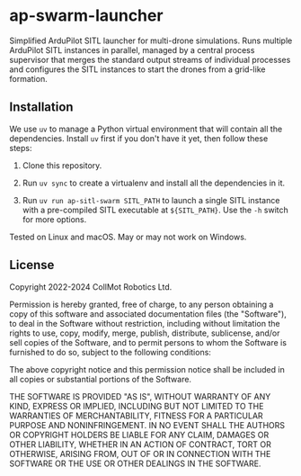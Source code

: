 # ap-swarm-launcher

Simplified ArduPilot SITL launcher for multi-drone simulations. Runs multiple
ArduPilot SITL instances in parallel, managed by a central process supervisor
that merges the standard output streams of individual processes and configures
the SITL instances to start the drones from a grid-like formation.

## Installation

We use `uv` to manage a Python virtual environment that will contain all
the dependencies. Install `uv` first if you don't have it yet, then follow
these steps:

1. Clone this repository.

2. Run `uv sync` to create a virtualenv and install all the dependencies
   in it.

3. Run `uv run ap-sitl-swarm SITL_PATH` to launch a single SITL instance
   with a pre-compiled SITL executable at `${SITL_PATH}`. Use the `-h` switch
   for more options.

Tested on Linux and macOS. May or may not work on Windows.

## License

Copyright 2022-2024 CollMot Robotics Ltd.

Permission is hereby granted, free of charge, to any person obtaining a copy of
this software and associated documentation files (the "Software"), to deal in
the Software without restriction, including without limitation the rights to
use, copy, modify, merge, publish, distribute, sublicense, and/or sell copies
of the Software, and to permit persons to whom the Software is furnished to do
so, subject to the following conditions:

The above copyright notice and this permission notice shall be included in all
copies or substantial portions of the Software.

THE SOFTWARE IS PROVIDED "AS IS", WITHOUT WARRANTY OF ANY KIND, EXPRESS OR
IMPLIED, INCLUDING BUT NOT LIMITED TO THE WARRANTIES OF MERCHANTABILITY,
FITNESS FOR A PARTICULAR PURPOSE AND NONINFRINGEMENT. IN NO EVENT SHALL THE
AUTHORS OR COPYRIGHT HOLDERS BE LIABLE FOR ANY CLAIM, DAMAGES OR OTHER
LIABILITY, WHETHER IN AN ACTION OF CONTRACT, TORT OR OTHERWISE, ARISING FROM,
OUT OF OR IN CONNECTION WITH THE SOFTWARE OR THE USE OR OTHER DEALINGS IN THE
SOFTWARE.
